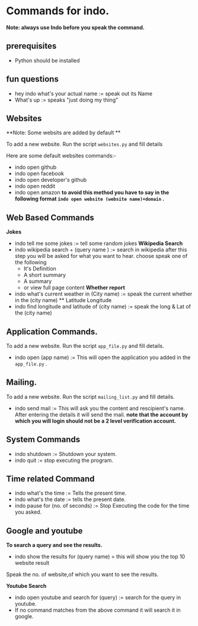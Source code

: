 # Commands for indo.
**Note: always use Indo before you speak the command.**
## prerequisites 
* Python should be installed
## fun questions
* hey indo what\'s your actual name := speak out its Name
* What's up := speaks "just doing my thing"
## Websites
**Note: Some websits are added by default ** 

To add a new website. Run the script ``` websites.py ``` and fill details

Here are some default websites commands:-
* indo open github
* indo open facebook
* indo open developer's github
* indo open reddit
* indo open amazon
**to avoid this method you have to say in the following format ``` indo open website (website name)+domain ``` .**
## Web Based Commands
**Jokes**
* indo tell me some jokes  := tell some random jokes
**Wikipedia Search**
* indo wikipedia search + (query name ) := search in wikipedia
after this step you will be asked for what you want to hear. choose speak one of the following
  * It's Definition
  * A short summary
  * A summary
  * or view full page content
**Whether report**
* indo what\'s current weather in (City name) := speak the current whether in the (city name)
** Latitude Longitude
* indo find longitude and latitude of (city name)  := speak the long & Lat of the (city name)
## Application Commands.

To add a new website. Run the script ``` app_file.py ``` and fill details.
* indo open (app name)  := This will open the application you added in the ``` app_file.py ``` .

## Mailing.

To add a new website. Run the script ``` mailing_list.py ``` and fill details.

* indo send mail := This will ask you the content and rescipient's name. After entering the details it will send the mail.
**note that the account by which you will login should not be a 2 level verification account.**
## System Commands
* indo shutdown  := Shutdown your system.
* indo quit  := stop executing the program.

## Time related Command
* indo what's the time  := Tells the present time.
* indo what's the date  := tells the present date.
* indo pause for (no. of seconds) := Stop Executing the code for the time you asked.

## Google and youtube

**To search a query and see the results.**
* indo show the results for (query name)  = this will show you the top 10 website result

Speak the no. of website,of which you want to see the results.

**Youtube Search**

* indo open youtube and search for (query)  := search for the query in youtube.
* If no command matches from the above command it will search it in google.
 
